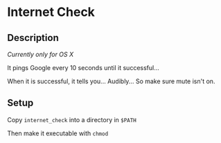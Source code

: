 # Internet Check

## Description

*Currently only for OS X*

It pings Google every 10 seconds until it successful...

When it is successful, it tells you... Audibly... So make sure mute isn't on.

## Setup

Copy `internet_check` into a directory in `$PATH`

Then make it executable with `chmod`
